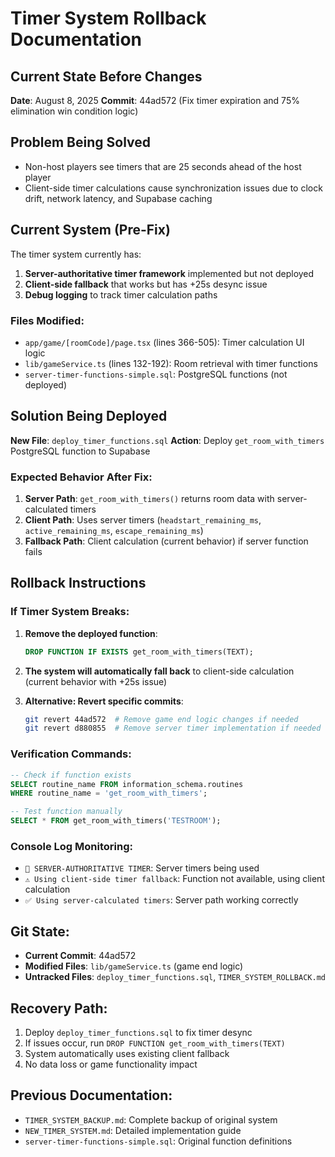 # Timer System Rollback Documentation

## Current State Before Changes
**Date**: August 8, 2025
**Commit**: 44ad572 (Fix timer expiration and 75% elimination win condition logic)

## Problem Being Solved
- Non-host players see timers that are 25 seconds ahead of the host player
- Client-side timer calculations cause synchronization issues due to clock drift, network latency, and Supabase caching

## Current System (Pre-Fix)
The timer system currently has:
1. **Server-authoritative timer framework** implemented but not deployed
2. **Client-side fallback** that works but has +25s desync issue
3. **Debug logging** to track timer calculation paths

### Files Modified:
- `app/game/[roomCode]/page.tsx` (lines 366-505): Timer calculation UI logic
- `lib/gameService.ts` (lines 132-192): Room retrieval with timer functions
- `server-timer-functions-simple.sql`: PostgreSQL functions (not deployed)

## Solution Being Deployed
**New File**: `deploy_timer_functions.sql`
**Action**: Deploy `get_room_with_timers` PostgreSQL function to Supabase

### Expected Behavior After Fix:
1. **Server Path**: `get_room_with_timers()` returns room data with server-calculated timers
2. **Client Path**: Uses server timers (`headstart_remaining_ms`, `active_remaining_ms`, `escape_remaining_ms`)
3. **Fallback Path**: Client calculation (current behavior) if server function fails

## Rollback Instructions

### If Timer System Breaks:
1. **Remove the deployed function**:
   ```sql
   DROP FUNCTION IF EXISTS get_room_with_timers(TEXT);
   ```

2. **The system will automatically fall back** to client-side calculation (current behavior with +25s issue)

3. **Alternative: Revert specific commits**:
   ```bash
   git revert 44ad572  # Remove game end logic changes if needed
   git revert d880855  # Remove server timer implementation if needed
   ```

### Verification Commands:
```sql
-- Check if function exists
SELECT routine_name FROM information_schema.routines 
WHERE routine_name = 'get_room_with_timers';

-- Test function manually
SELECT * FROM get_room_with_timers('TESTROOM');
```

### Console Log Monitoring:
- `🚀 SERVER-AUTHORITATIVE TIMER`: Server timers being used
- `⚠️ Using client-side timer fallback`: Function not available, using client calculation
- `✅ Using server-calculated timers`: Server path working correctly

## Git State:
- **Current Commit**: 44ad572
- **Modified Files**: `lib/gameService.ts` (game end logic)
- **Untracked Files**: `deploy_timer_functions.sql`, `TIMER_SYSTEM_ROLLBACK.md`

## Recovery Path:
1. Deploy `deploy_timer_functions.sql` to fix timer desync
2. If issues occur, run `DROP FUNCTION get_room_with_timers(TEXT)` 
3. System automatically uses existing client fallback
4. No data loss or game functionality impact

## Previous Documentation:
- `TIMER_SYSTEM_BACKUP.md`: Complete backup of original system
- `NEW_TIMER_SYSTEM.md`: Detailed implementation guide
- `server-timer-functions-simple.sql`: Original function definitions